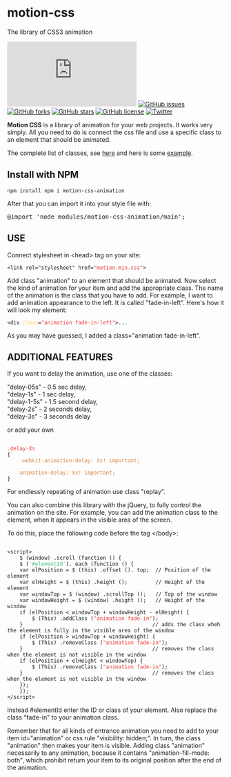 # motion-css
The library of CSS3 animation

![GitHub file size in bytes](https://img.shields.io/github/size/pavlyukpetr/motion-css/motion.min.css?color=success&label=css%20file%20size)
[![GitHub issues](https://img.shields.io/github/issues/pavlyukpetr/motion-css)](https://github.com/pavlyukpetr/motion-css/issues)
[![GitHub forks](https://img.shields.io/github/forks/pavlyukpetr/motion-css)](https://github.com/pavlyukpetr/motion-css/network)
[![GitHub stars](https://img.shields.io/github/stars/pavlyukpetr/motion-css)](https://github.com/pavlyukpetr/motion-css/stargazers)
[![GitHub license](https://img.shields.io/github/license/pavlyukpetr/motion-css)](https://github.com/pavlyukpetr/motion-css/blob/master/LICENSE)
[![Twitter](https://img.shields.io/twitter/url/https/github.com/pavlyukpetr/motion-css?style=social)](https://twitter.com/intent/tweet?text=Wow:&url=https%3A%2F%2Fgithub.com%2Fpavlyukpetr%2Fmotion-css)

<b>Motion CSS</b> is a library of animation for your web projects. It works very simply.
All you need to do is connect the css file and use a specific class to an element that should be animated.</p>
<p>The complete list of classes, see <a href="http://pavliukpetro.github.io/motion-css/">here</a> and here is some <a href="http://pavliukpetro.github.io/motion-css/example.html">example</a>.
	
## Install with NPM

<pre><code>npm install npm i motion-css-animation</code></pre>
<p>After that you can import it into your style file with:</p>
<div class="highlight highlight-source-css"><pre><span class="pl-k">@import</span> <span class="pl-s"><span class="pl-pds">'</span>node_modules/motion-css-animation/main<span class="pl-pds">'</span></span>;</pre></div>

## USE

<p>Connect stylesheet in &lt;head&gt; tag on your site:</p>

<pre><code>&lt;link rel="stylesheet" href=<span style="color:#E93838">"motion.min.css"</span>&gt;</code></pre>

<p>Add class "animation" to an element that should be animated. Now select the kind of animation for your item and add the appropriate class. 
The name of the animation is the class that you have to add.
For example, I want to add animation appearance to the left. It is called "fade-in-left". Here's how it will look my element:
</p>
<div class="highlight highlight-html"><pre><code>&lt;div <span style="color:#FFCE53;">class</span>=<span style="color:#E93838">"animation fade-in-left"</span>&gt;...</code></pre></div>

<p>As you may have guessed, I added a class="animation fade-in-left".</p>

## ADDITIONAL FEATURES

<p>If you want to delay the animation, use one of the classes:</p>

<p>"delay-05s" - 0.5 sec delay,<br> 
"delay-1s" - 1 sec delay,<br> 
"delay-1-5s" - 1.5 second delay,<br> 
"delay-2s" - 2 seconds delay,<br> 
"delay-3s" - 3 seconds delay</p>

<p>or add your own</p>

<pre><code>
<span style="color:#E93838">.delay-Xs</span>
{
    <span style="color:#D9843E">-webkit-animation-delay: Xs! important;<br>
    animation-delay: Xs! important;</span>
}</code></pre>

<p>For endlessly repeating of animation use class "replay".</p>

<p>You can also combine this library with the jQuery, to fully control the animation on the site. For example, you can add the animation class to the element, 
when it appears in the visible area of the screen.</p>

<p>To do this, place the following code before the tag &lt;/body&gt;:</p>

<pre><code>
&lt;script&gt;
	$ (window) .scroll (function () {
	$ (<span style="color:#48BD82">'#elementId'</span>). each (function () {
	var elPosition = $ (this) .offset (). top; 	// Position of the element
	var elHeight = $ (this) .height (); 		// Height of the element
	var windowTop = $ (window) .scrollTop (); 	// Top of the window
	var windowHeight = $ (window) .height (); 	// Height of the window
	if (elPosition < windowTop + windowHeight - elHeight) {
		$ (This) .addClass (<span style="color:#E93838">"animation fade-in"</span>);
	} 						                   // adds the class wheh the element is fully in the visible area of the window
	if (elPosition > windowTop + windowHeight) {
		$ (This) .removeClass (<span style="color:#E93838">"animation fade-in"</span>);
	} 						                   // removes the class when the element is not visible in the window
	if (elPosition + elHeight < windowTop) {
		$ (This) .removeClass (<span style="color:#E93838">"animation fade-in"</span>);
	} 						                   // removes the class when the element is not visible in the window
	});
	});
&lt;/script&gt;</code></pre>

<p>Instead #elementId enter the ID or class of your element. Also replace the class "fade-in" to your animation class.</p>

<p>Remember that for all kinds of entrance animation you need to add to your item id="animation" or css rule "visibility: hidden;". 
In turn, the class "animation" then makes your item is visible. 
Adding class "animation" necessarily to any animation, because it contains "animation-fill-mode: both", 
which prohibit return your item to its original position after the end of the animation.</p>

